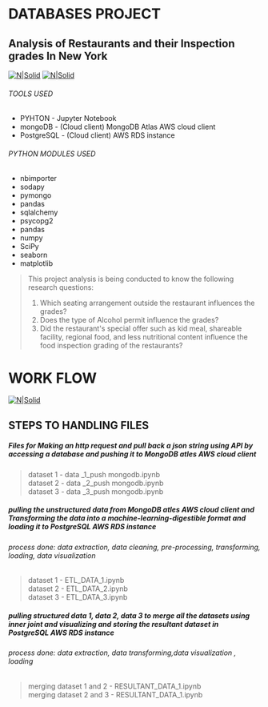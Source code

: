 # DATABASES PROJECT
## Analysis of Restaurants and their Inspection grades In New York
[![N|Solid](https://twilio-cms-prod.s3.amazonaws.com/images/jupyter_python_numpy.width-808.png)](https://nodesource.com/products/nsolid)
[![N|Solid](https://th.bing.com/th/id/R0873b3f2509a3957f4b9a984398dbe3a?rik=ktrSTO4riuQzQQ&riu=http%3a%2f%2fdbaprof.com%2fwp-content%2fuploads%2f2018%2f08%2fAWS-RDS.png&ehk=mQo22Fxp2Iv0u53hiY8dmQLf1X25XmczK3v7Gea2Pe4%3d&risl=&pid=ImgRaw)](https://nodesource.com/products/nsolid)
###### TOOLS USED
- PYHTON - Jupyter Notebook
- mongoDB - (Cloud client) MongoDB Atlas AWS cloud client
- PostgreSQL - (Cloud client) AWS RDS instance
###### PYTHON MODULES USED
- nbimporter
- sodapy
- pymongo
- pandas
- sqlalchemy
- psycopg2
- pandas
- numpy
- SciPy
- seaborn
- matplotlib

> This project analysis is being conducted to know the following research questions:
> 1. Which seating arrangement outside the restaurant influences the grades?
> 2. Does the type of Alcohol permit influence the grades?
> 3. Did the restaurant's special offer such as kid meal, shareable facility, regional food, and less nutritional content influence the food inspection grading of the restaurants?


# WORK FLOW
[![N|Solid](https://github.com/Rinub/DAP_project/blob/21e184349a9993e86d59cf4f8d0e0664754cae75/flow%20chart%20(2).png)](https://nodesource.com/products/nsolid)

## STEPS TO HANDLING FILES 
##### Files for Making an http request and pull back a json string using API by accessing a database and pushing it to MongoDB atles AWS cloud client

>dataset 1 - data _1_push mongodb.ipynb<br />
>dataset 2 - data _2_push mongodb.ipynb<br />
>dataset 3 - data _3_push mongodb.ipynb<br />

##### pulling the unstructured data from MongoDB atles AWS cloud client and Transforming  the data into a machine-learning-digestible format and loading it to PostgreSQL AWS RDS instance 
###### process done: data extraction, data cleaning, pre-processing, transforming, loading, data visualization

>dataset 1 - ETL_DATA_1.ipynb<br />
>dataset 2 - ETL_DATA_2.ipynb<br />
>dataset 3 - ETL_DATA_3.ipynb<br />


##### pulling structured data 1, data 2, data 3  to merge all the datasets using inner joint and visualizing and storing the resultant dataset in PostgreSQL AWS RDS instance
###### process done: data extraction, data transforming,data visualization , loading
> merging dataset 1 and 2 - RESULTANT_DATA_1.ipynb<br />
> merging dataset 2 and 3 - RESULTANT_DATA_1.ipynb<br />

